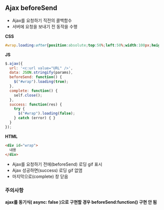 ## Ajax beforeSend

- Ajax를 요청하기 직전의 콜백함수
- 서버에 요청을 보내기 전 동작을 수행

**CSS**
```css
#wrap.loading:after{position:absolute;top:50%;left:50%;width:100px;height:100px;margin:-50px 0 0 -50px;background:url(../images/loading.gif);background-size: 100px auto;z-index:11;content:''}
```

**JS**
```js
$.ajax({
  url: '<c:url value="URL" />',
  data: JSON.stringify(params),
  beforeSend: function() {
    $("#wrap").loading(true);
  },
  complete: function() {
    self.close();
  },
  success: function(res) { 		
    try {
      $("#wrap").loading(false);
    } catch (error) { }
  }
});
```

**HTML**
```html
<div id="wrap">
  내용
</div>
```
- Ajax를 요청하기 전에(beforeSend) 로딩 gif 표시
- Ajax 성공하면(success) 로딩 gif 없앰
- 마지막으로(complete) 창 닫음

### 주의사항
**ajax를 동기식( async: false )으로 구현할 경우 beforeSend:function() 구현 안 됨**

